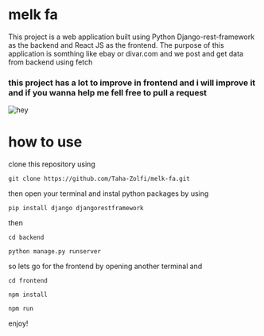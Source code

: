 # melk fa


This project is a web application built using Python Django-rest-framework as the backend and React JS as the frontend. The purpose of this application is somthing like ebay or divar.com and we post and get data from backend using fetch 

### this project has a lot to improve in frontend and i will improve it and if you wanna help me fell free to pull a request

![hey](https://i.ibb.co/ZM7jDxR/image.png)


# how to use 

clone this repository using
```
git clone https://github.com/Taha-Zolfi/melk-fa.git
```

then open your terminal and instal python packages by using
```
pip install django djangorestframework 
```
then
```
cd backend
```
```
python manage.py runserver
```
so lets go for the frontend by opening another terminal and
```
cd frontend
```
```
npm install
```
```
npm run
```

enjoy!
